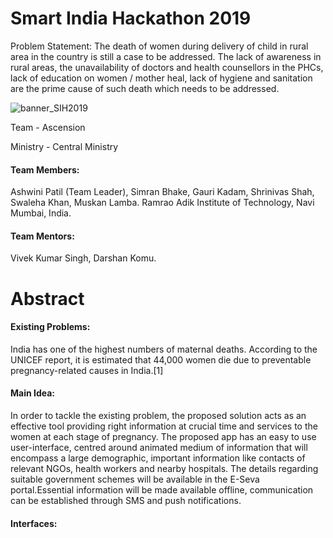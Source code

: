 # Smart India Hackathon 2019


Problem Statement: The death of women during delivery of child in rural area in the country is still a case to be addressed. The lack of awareness in rural areas, the unavailability of doctors and health counsellors in the PHCs, lack of education on women / mother heal, lack of hygiene and sanitation are the prime cause of such death which needs to be addressed.


![banner_SIH2019](https://user-images.githubusercontent.com/30766392/56057531-a3fb6400-5d7c-11e9-8f6f-3b4453f4a77d.png)

Team - Ascension

Ministry - Central Ministry

#### Team Members:

Ashwini Patil (Team Leader), Simran Bhake, Gauri Kadam, Shrinivas Shah, Swaleha Khan, Muskan Lamba.
Ramrao Adik Institute of Technology, Navi Mumbai, India.


#### Team Mentors:

Vivek Kumar Singh, Darshan Komu.


# Abstract

#### Existing Problems:
India has one of the highest numbers of maternal deaths. According to the UNICEF report, it is estimated that 44,000 women die due to preventable pregnancy-related causes in India.[1] 


#### Main Idea:
In order to tackle the existing problem, the proposed solution acts as an effective tool providing right information at crucial time and services to the women at each stage of pregnancy. The proposed app has an easy to use user-interface, centred around animated medium of information that will encompass a large demographic, important information like contacts of relevant NGOs, health workers and nearby hospitals. The details regarding suitable government schemes will be available in the E-Seva portal.Essential information will be made available offline, communication can be established through SMS and push notifications.


#### Interfaces:

